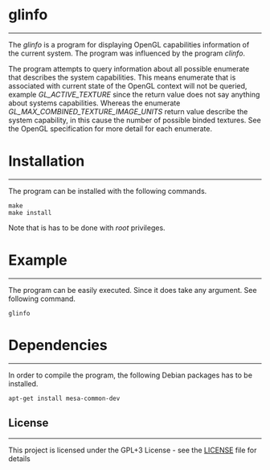 # glinfo #
---
The *glinfo* is a program for displaying OpenGL capabilities information of the current system. 
The program was influenced by the program *clinfo*.

The program attempts to query information about all possible enumerate that describes the system capabilities. This means enumerate that is associated with current state of the OpenGL context will not be queried, example *GL_ACTIVE_TEXTURE* since the return value does not say anything about systems capabilities. Whereas the enumerate *GL_MAX_COMBINED_TEXTURE_IMAGE_UNITS* return value describe the system capability, in this cause the number of possible binded textures. See the OpenGL specification for more detail for each enumerate.

# Installation #
----
The program can be installed with the following commands.
```
make
make install
```
Note that is has to be done with *root* privileges.

# Example #
----
The program can be easily executed. Since it does take any argument. See following command.
```
glinfo
```

# Dependencies #
----------------
In order to compile the program, the following Debian packages has to be installed.
```
apt-get install mesa-common-dev
```

## License ##
-------
This project is licensed under the GPL+3 License - see the [LICENSE](LICENSE) file for details